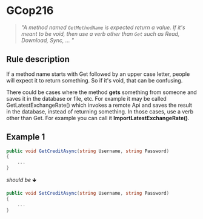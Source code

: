 # GCop216

> *"A method named `GetMethodName` is expected return a value. If it's meant to be void, then use a verb other than `Get` such as Read, Download, Sync, ... "*


## Rule description
If a method name starts with Get followed by an upper case letter, people will expect it to return something. So if it's void, that can be confusing.

There could be cases where the method **gets** something from someone and saves it in the database or file, etc. For example it may be called GetLatestExchangeRate() which invokes a remote Api and saves the result in the database, instead of returning something. In those cases, use a verb other than Get. For example you can call it **ImportLatestExchangeRate()**.


## Example 1
```csharp
public void GetCreditAsync(string Username, string Password) 
{
    ...
}
```
*should be* 🡻

```csharp
public void SetCreditAsync(string Username, string Password)
{
    ...        
}
```


